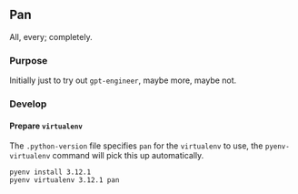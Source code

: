 ## Pan

All, every; completely.

### Purpose

Initially just to try out `gpt-engineer`, maybe more, maybe not.

### Develop

#### Prepare `virtualenv`

The `.python-version` file specifies `pan` for the `virtualenv` to use, the
`pyenv-virtualenv` command will pick this up automatically.

```shell
pyenv install 3.12.1
pyenv virtualenv 3.12.1 pan
```
